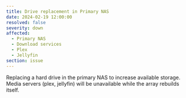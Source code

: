 ```yaml
---
title: Drive replacement in Primary NAS
date: 2024-02-19 12:00:00
resolved: false
severity: down
affected:
  - Primary NAS
  - Download services
  - Plex
  - Jellyfin
section: issue
---
```


Replacing a hard drive in the primary NAS to increase available storage. Media servers (plex, jellyfin) will be unavailable while the array rebuilds itself.

